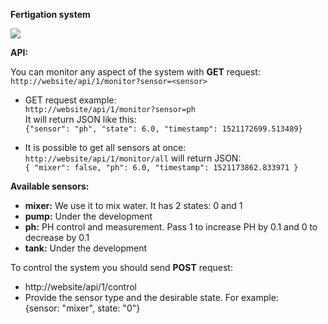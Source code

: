 **Fertigation system**

![](https://user-images.githubusercontent.com/5481968/37509806-f1d6fb7e-2909-11e8-97c9-1d7156e249a0.jpg)

**API:**

You can monitor any aspect of the system with **GET** request:
`http://website/api/1/monitor?sensor=<sensor>`

* GET request example:\
`http://website/api/1/monitor?sensor=ph`\
It will return JSON like this:\
`{"sensor": "ph", "state": 6.0, "timestamp": 1521172699.513489}`

* It is possible to get all sensors at once:\
`http://website/api/1/monitor/all` will return JSON:\
`{ "mixer": false, "ph": 6.0, "timestamp": 1521173862.833971 }`

**Available sensors:**
* **mixer:** We use it to mix water. It has 2 states: 0 and 1
* **pump:** Under the development
* **ph:** PH control and measurement. Pass 1 to increase PH by 0.1 and 0 to decrease by 0.1
* **tank:** Under the development

To control the system you should send **POST** request:
* http://website/api/1/control
* Provide the sensor type and the desirable state. For example:\
    {sensor: "mixer", state: "0"}
